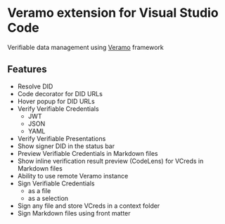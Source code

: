 # Veramo extension for Visual Studio Code

Verifiable data management using [Veramo](https://veramo.io) framework

## Features

* Resolve DID
* Code decorator for DID URLs
* Hover popup for DID URLs
* Verify Verifiable Credentials
  - JWT
  - JSON
  - YAML
* Verify Verifiable Presentations
* Show signer DID in the status bar
* Preview Verifiable Credentials in Markdown files
* Show inline verification result preview (CodeLens) for VCreds in Markdown files
* Ability to use remote Veramo instance
* Sign Verifiable Credentials
  - as a file
  - as a selection
* Sign any file and store VCreds in a context folder
* Sign Markdown files using front matter